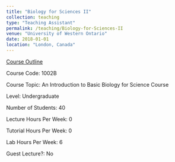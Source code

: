 ```yaml
---
title: "Biology for Sciences II"
collection: teaching
type: "Teaching Assistant"
permalink: /teaching/Biology-for-Sciences-II
venue: "University of Western Ontario"
date: 2018-01-01
location: "London, Canada"
---
```


[Course Outline](https://www.uwo.ca/biology/pdf/undergraduate/2020%20Biology%201002B%20Course%20Outline.pdf)

Course Code: 1002B

Course Topic: An Introduction to Basic Biology for Science Course 

Level: Undergraduate

Number of Students: 40 

Lecture Hours Per Week: 0 

Tutorial Hours Per Week: 0 

Lab Hours Per Week: 6 

Guest Lecture?: No
